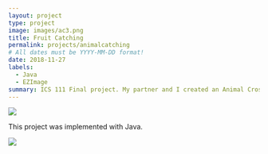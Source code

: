 ```yaml
---
layout: project
type: project
image: images/ac3.png
title: Fruit Catching
permalink: projects/animalcatching
# All dates must be YYYY-MM-DD format!
date: 2018-11-27
labels:
  - Java
  - EZImage
summary: ICS 111 Final project. My partner and I created an Animal Crossing minigame, catching fruits and while avoiding a bee.
---
```


<img class="ui image" src="{{ site.baseurl }}/images/ac2.png">

This project was implemented with Java. 


<img class="ui image" src="{{ site.baseurl }}/images/ac1.png">
